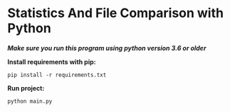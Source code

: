 # Statistics And File Comparison with Python

***Make sure you run this program using python version 3.6 or older </span>***

**Install requirements with pip:**

```console
pip install -r requirements.txt
```

**Run project:**

```console
python main.py
```